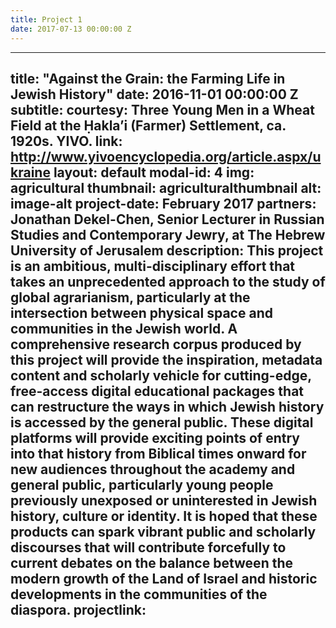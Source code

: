 ```yaml
---
title: Project 1
date: 2017-07-13 00:00:00 Z
---
```



---
title: "Against the Grain: the Farming Life in Jewish History"
date: 2016-11-01 00:00:00 Z
subtitle: 
courtesy: Three Young Men in a Wheat Field at the Ḥakla’i (Farmer) Settlement, ca.
  1920s. YIVO.
link: http://www.yivoencyclopedia.org/article.aspx/ukraine
layout: default
modal-id: 4
img: agricultural
thumbnail: agriculturalthumbnail
alt: image-alt
project-date: February 2017
partners: Jonathan Dekel-Chen, Senior Lecturer in Russian Studies and Contemporary Jewry, at The Hebrew University of Jerusalem
description: This project is an ambitious, multi-disciplinary effort that takes an unprecedented approach to the study of global agrarianism, particularly at the intersection between physical space and communities in the Jewish world. A comprehensive research corpus produced by this project will provide the inspiration, metadata content and scholarly vehicle for cutting-edge, free-access digital educational packages that can restructure the ways in which Jewish history is accessed by the general public. These digital platforms will provide exciting points of entry into that history from Biblical times onward for new audiences throughout the academy and general public, particularly young people previously unexposed or uninterested in Jewish history, culture or identity. It is hoped that these products can spark vibrant public and scholarly discourses that will contribute forcefully to current debates on the balance between the modern growth of the Land of Israel and historic developments in the communities of the diaspora.
projectlink: 
---